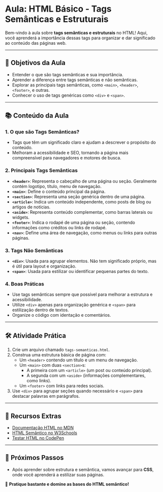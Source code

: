 # Aula: HTML Básico - Tags Semânticas e Estruturais

Bem-vindo à aula sobre **tags semânticas e estruturais** no HTML! Aqui, você aprenderá a importância dessas tags para organizar e dar significado ao conteúdo das páginas web.

---

## 📝 **Objetivos da Aula**
- Entender o que são tags semânticas e sua importância.
- Aprender a diferença entre tags semânticas e não semânticas.
- Explorar as principais tags semânticas, como `<main>`, `<header>`, `<footer>`, e outras.
- Conhecer o uso de tags genéricas como `<div>` e `<span>`.

---

## 📚 **Conteúdo da Aula**

### 1. **O que são Tags Semânticas?**
- Tags que têm um significado claro e ajudam a descrever o propósito do conteúdo.
- Melhoram a acessibilidade e SEO, tornando a página mais compreensível para navegadores e motores de busca.

### 2. **Principais Tags Semânticas**
- **`<header>`**: Representa o cabeçalho de uma página ou seção. Geralmente contém logotipo, título, menu de navegação.
- **`<main>`**: Define o conteúdo principal da página.
- **`<section>`**: Representa uma seção genérica dentro de uma página.
- **`<article>`**: Indica um conteúdo independente, como posts de blog ou artigos de notícias.
- **`<aside>`**: Representa conteúdo complementar, como barras laterais ou widgets.
- **`<footer>`**: Indica o rodapé de uma página ou seção, contendo informações como créditos ou links de rodapé.
- **`<nav>`**: Define uma área de navegação, como menus ou links para outras páginas.

### 3. **Tags Não Semânticas**
- **`<div>`**: Usada para agrupar elementos. Não tem significado próprio, mas é útil para layout e organização.
- **`<span>`**: Usada para estilizar ou identificar pequenas partes do texto.

### 4. **Boas Práticas**
- Use tags semânticas sempre que possível para melhorar a estrutura e acessibilidade.
- Utilize `<div>` apenas para organização genérica e `<span>` para estilização dentro de textos.
- Organize o código com identação e comentários.

---

## 🛠️ **Atividade Prática**
1. Crie um arquivo chamado `tags-semanticas.html`.
2. Construa uma estrutura básica de página com:
   - Um `<header>` contendo um título e um menu de navegação.
   - Um `<main>` com duas `<section>`s:
     - A primeira com um `<article>` (um post ou conteúdo principal).
     - A segunda com um `<aside>` (informações complementares, como links).
   - Um `<footer>` com links para redes sociais.
3. Use `<div>` para agrupar seções quando necessário e `<span>` para destacar palavras em parágrafos.

---

## 🌟 **Recursos Extras**
- [Documentação HTML no MDN](https://developer.mozilla.org/pt-BR/docs/Web/HTML/Element)
- [HTML Semântico no W3Schools](https://www.w3schools.com/html/html5_semantic_elements.asp)
- [Testar HTML no CodePen](https://codepen.io/)

---

## 📅 **Próximos Passos**
- Após aprender sobre estrutura e semântica, vamos avançar para **CSS**, onde você aprenderá a estilizar suas páginas.

🚀 **Pratique bastante e domine as bases do HTML semântico!**
